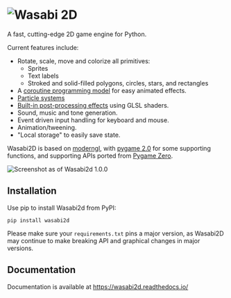 # ![Wasabi 2D](https://raw.githubusercontent.com/lordmauve/wasabi2d/master/docs/_static/wasabi2d.png)

A fast, cutting-edge 2D game engine for Python.

Current features include:

* Rotate, scale, move and colorize all primitives:
  * Sprites
  * Text labels
  * Stroked and solid-filled polygons, circles, stars, and rectangles
* A [coroutine programming model]() for easy animated effects.
* [Particle systems](https://wasabi2d.readthedocs.io/en/latest/coros.html)
* [Built-in post-processing effects](https://wasabi2d.readthedocs.io/en/latest/effects.html) using GLSL shaders.
* Sound, music and tone generation.
* Event driven input handling for keyboard and mouse.
* Animation/tweening.
* "Local storage" to easily save state.

Wasabi2D is based on [moderngl], with [pygame 2.0] for some supporting functions, and supporting APIs ported from [Pygame Zero](https://github.com/lordmauve/pgzero).

![Screenshot as of Wasabi2d 1.0.0](https://github.com/lordmauve/wasabi2d/raw/master/docs/2019-09-21-screenshot.png)


[moderngl]: https://github.com/moderngl/moderngl
[pygame 2.0]: https://www.pygame.org/news


## Installation


Use pip to install Wasabi2d from PyPI:

```
pip install wasabi2d
```

Please make sure your `requirements.txt` pins a major version, as Wasabi2D may
continue to make breaking API and graphical changes in major versions.


## Documentation

Documentation is available at https://wasabi2d.readthedocs.io/
